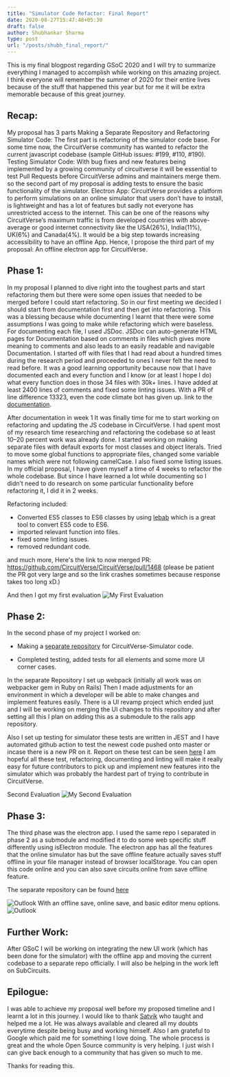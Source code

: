 ```yaml
---
title: "Simulator Code Refactor: Final Report"
date: 2020-08-27T15:47:48+05:30
draft: false
author: Shubhankar Sharma
type: post
url: "/posts/shubh_final_report/"
---
```


This is my final blogpost regarding GSoC 2020 and I will try to summarize everything I managed to accomplish while working on this amazing project. I think everyone will remember the summer of 2020 for their entire lives because of the stuff that happened this year but for me it will be extra memorable because of this great journey.

## Recap:

My proposal has 3 parts Making a Separate Repository and Refactoring Simulator Code: The first part is refactoring of the simulator code base. For some time now, the CircuitVerse community has wanted to refactor the current javascript codebase (sample GitHub issues: #199, #110, #190). Testing Simulator Code: With bug fixes and new features being implemented by a growing community of circuitverse it will be essential to test Pull Requests before CircuitVerse admins and maintainers merge them. so the second part of my proposal is adding tests to ensure the basic functionality of the simulator. Electron App: CircuitVerse provides a platform to perform simulations on an online simulator that users don’t have to install, is lightweight and has a lot of features but sadly not everyone has unrestricted access to the internet. This can be one of the reasons why CircuitVerse’s maximum traffic is from developed countries with above-average or good internet connectivity like the USA(26%), India(11%), UK(6%) and Canada(4%). It would be a big step towards increasing accessibility to have an offline App. Hence, I propose the third part of my proposal: An offline electron app for CircuitVerse.

## Phase 1:

In my proposal I planned to dive right into the toughest parts and start refactoring them but there were some open issues that needed to be merged before I could start refactoring. So in our first meeting we decided I should start from documentation first and then get into refactoring. This was a blessing because while documenting I learnt that there were some assumptions I was going to make while refactoring which were baseless. 
For documenting each file, I used JSDoc. JSDoc can auto-generate HTML pages for Documentation based on comments in files which gives more meaning to comments and also leads to an easily readable and navigable Documentation.
I started off with files that I had read about a hundred times during the research period and proceeded to ones I never felt the need to read before. It was a good learning opportunity because now that I have documented each and every function and I know (or at least I hope I do) what every function does in those 34 files with 30k+ lines. I have added at least 2400 lines of comments and fixed some linting issues. With a PR of line difference 13323, even the code climate bot has given up. 
link to the [documentation](http://shubhankarsharma00.tech/out/index.html).

After documentation in week 1 It was finally time for me to start working on refactoring and updating the JS codebase in CircuitVerse.
I had spent most of my research time researching and refactoring the codebase so at least 10–20 percent work was already done. I started working on making separate files with default exports for most classes and object literals. Tried to move some global functions to appropriate files, changed some variable names which were not following camelCase. I also fixed some listing issues.
In my official proposal, I have given myself a time of 4 weeks to refactor the whole codebase. But since I have learned a lot while documenting so I didn’t need to do research on some particular functionality before refactoring it, I did it in 2 weeks.

Refactoring included:
+ Converted ES5 classes to ES6 classes by using [lebab](https://github.com/lebab/lebab) which is a great tool to convert ES5 code to ES6.
+ imported relevant function into files.
+ fixed some linting issues.
+ removed redundant code.

and much more, Here's the link to now merged 
PR: https://github.com/CircuitVerse/CircuitVerse/pull/1468
(please be patient the PR got very large and so the link crashes sometimes because response takes too long xD.)

And then I got my first evaluation
![My First Evaluation](/img/eval1.jpg)

## Phase 2:

In the second phase of my project I worked on:
+ Making a [separate repository](https://github.com/shubhankarsharma00/Cv-frontend) for CircuitVerse-Simulator code.

+ Completed testing, added tests for all elements and some more UI corner cases.

In the separate Repository I set up webpack (initially all work was on webpacker gem in Ruby on Rails) Then I made adjustments for an environment in which a developer will be able to make changes and implement features easily. There is a UI revamp project which ended just and I will be working on merging the UI changes to this repository and after setting all this I plan on adding this as a submodule to the rails app repository.


Also I set up testing for simulator these tests are written in JEST and I have automated github action to test the newest code pushed onto master or incase there is a new PR on it. Report on these test can be seen [here](https://github.com/shubhankarsharma00/Cv-frontend/actions)
I am hopeful all these test, refactoring, documenting and linting will make it really easy for future contributors to pick up and implement new features into the simulator which was probably the hardest part of trying to contribute in CircuitVerse.


Second Evaluation
![My Second Evaluation](/img/eval2.jpg)

## Phase 3:

The third phase was the electron app. I used the same repo I separated in phase 2 as a submodule and modified it to do some web specific stuff differently using isElectron module. The electron app has all the features that the online simulator has but the save offline feature actually saves stuff offline in your file manager instead of browser localStorage. You can open this code online and you can also save circuits online from save offline feature. 

The separate repository can be found [here](https://github.com/shubhankarsharma00/cv-electron)

![Outlook](/img/electron-app.jpg)
With an offline save, online save, and basic editor menu options.
![Outlook](/img/electron-app-save.jpg)

## Further Work:
After GSoC I will be working on integrating the new UI work (which has been done for the simulator) with the offline app and moving the current codebase to a separate repo officially. 
I will also be helping in the work left on SubCircuits.

## Epilogue:

I was able to achieve my proposal well before my proposed timeline and I learnt a lot in this journey. I would like to thank [Satvik](https://github.com/satu0king) who taught and helped me a lot. He was always available and cleared all my doubts everytime despite being busy and working himself. Also I am grateful to Google which paid me for something I love doing. The whole process is great and the whole Open Source community is very helping. I just wish I can give back enough to a community that has given so much to me.

Thanks for reading this.